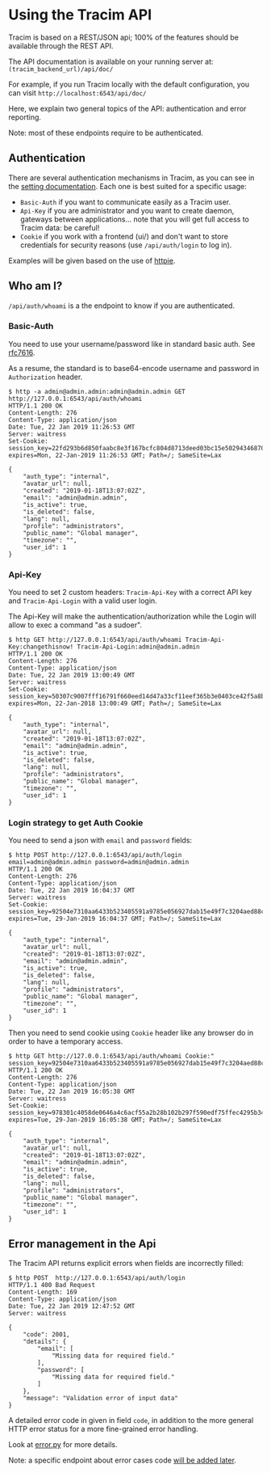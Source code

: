 # Using the Tracim API

Tracim is based on a REST/JSON api; 100% of the features should be available through the REST API.

The API documentation is available on your running server at: `(tracim_backend_url)/api/doc/`

For example, if you run Tracim locally with the default configuration, you can visit `http://localhost:6543/api/doc/`

Here, we explain two general topics of the API: authentication and error reporting.

Note: most of these endpoints require to be authenticated.

## Authentication

There are several authentication mechanisms in Tracim, as you can see in the [setting documentation](setting.md).
Each one is best suited for a specific usage:

- `Basic-Auth` if you want to communicate easily as a Tracim user.
- `Api-Key` if you are administrator and you want to create daemon, gateways between applications... note that you will get full access to Tracim data: be careful!
- `Cookie` if you work with a frontend (ui/) and don't want to store credentials for security reasons (use `/api/auth/login` to log in).

Examples will be given based on the use of [httpie](https://httpie.org/).

## Who am I?

`/api/auth/whoami` is a the endpoint to know if you are authenticated.

### Basic-Auth

You need to use your username/password like in standard basic auth. See [rfc7616](https://tools.ietf.org/html/rfc7617).

As a resume, the standard is to base64-encode username and password in `Authorization` header.

```
$ http -a admin@admin.admin:admin@admin.admin GET http://127.0.0.1:6543/api/auth/whoami
HTTP/1.1 200 OK
Content-Length: 276
Content-Type: application/json
Date: Tue, 22 Jan 2019 11:26:53 GMT
Server: waitress
Set-Cookie:  session_key=22fd293b6d850faabc8e3f167bcfc804d8713deed03bc15e5029434687050fb809ef2076; expires=Mon, 22-Jan-2019 11:26:53 GMT; Path=/; SameSite=Lax

{
    "auth_type": "internal",
    "avatar_url": null,
    "created": "2019-01-18T13:07:02Z",
    "email": "admin@admin.admin",
    "is_active": true,
    "is_deleted": false,
    "lang": null,
    "profile": "administrators",
    "public_name": "Global manager",
    "timezone": "",
    "user_id": 1
}
```

### Api-Key

You need to set 2 custom headers: `Tracim-Api-Key` with a correct API key and `Tracim-Api-Login` with a valid user login.

The Api-Key will make the authentication/authorization while the Login will allow to exec a command "as a sudoer".

```
$ http GET http://127.0.0.1:6543/api/auth/whoami Tracim-Api-Key:changethisnow! Tracim-Api-Login:admin@admin.admin
HTTP/1.1 200 OK
Content-Length: 276
Content-Type: application/json
Date: Tue, 22 Jan 2019 13:00:49 GMT
Server: waitress
Set-Cookie:  session_key=50307c9007fff16791f660eed14d47a33cf11eef365b3e0403ce42f5a8b8f1f12c254b58; expires=Mon, 22-Jan-2018 13:00:49 GMT; Path=/; SameSite=Lax

{
    "auth_type": "internal",
    "avatar_url": null,
    "created": "2019-01-18T13:07:02Z",
    "email": "admin@admin.admin",
    "is_active": true,
    "is_deleted": false,
    "lang": null,
    "profile": "administrators",
    "public_name": "Global manager",
    "timezone": "",
    "user_id": 1
}
```

### Login strategy to get Auth Cookie

You need to send a json with `email` and `password` fields:

```  
$ http POST http://127.0.0.1:6543/api/auth/login email=admin@admin.admin password=admin@admin.admin
HTTP/1.1 200 OK
Content-Length: 276
Content-Type: application/json
Date: Tue, 22 Jan 2019 16:04:37 GMT
Server: waitress
Set-Cookie:  session_key=92504e7310aa6433b523405591a9785e056927dab15e49f7c3204aed88ccc35a70761638; expires=Tue, 29-Jan-2019 16:04:37 GMT; Path=/; SameSite=Lax

{
    "auth_type": "internal",
    "avatar_url": null,
    "created": "2019-01-18T13:07:02Z",
    "email": "admin@admin.admin",
    "is_active": true,
    "is_deleted": false,
    "lang": null,
    "profile": "administrators",
    "public_name": "Global manager",
    "timezone": "",
    "user_id": 1
}
```

Then you need to send cookie using `Cookie` header like any browser do in order to have a temporary access.

```
$ http GET http://127.0.0.1:6543/api/auth/whoami Cookie:" session_key=92504e7310aa6433b523405591a9785e056927dab15e49f7c3204aed88ccc35a70761638"
HTTP/1.1 200 OK
Content-Length: 276
Content-Type: application/json
Date: Tue, 22 Jan 2019 16:05:38 GMT
Server: waitress
Set-Cookie:  session_key=978301c4058de0646a4c6acf55a2b28b102b297f590edf75ffec4295b34435d8bedd3cb7; expires=Tue, 29-Jan-2019 16:05:38 GMT; Path=/; SameSite=Lax

{
    "auth_type": "internal",
    "avatar_url": null,
    "created": "2019-01-18T13:07:02Z",
    "email": "admin@admin.admin",
    "is_active": true,
    "is_deleted": false,
    "lang": null,
    "profile": "administrators",
    "public_name": "Global manager",
    "timezone": "",
    "user_id": 1
}
```

## Error management in the Api

The Tracim API returns explicit errors when fields are incorrectly filled:

```
$ http POST  http://127.0.0.1:6543/api/auth/login
HTTP/1.1 400 Bad Request
Content-Length: 169
Content-Type: application/json
Date: Tue, 22 Jan 2019 12:47:52 GMT
Server: waitress

{
    "code": 2001,
    "details": {
        "email": [
            "Missing data for required field."
        ],
        "password": [
            "Missing data for required field."
        ]
    },
    "message": "Validation error of input data"
}
```

A detailed error code in given in field `code`, in addition to the more general HTTP error status for a more fine-grained error handling.

Look at [error.py](../tracim_backend/error.py) for more details.

Note: a specific endpoint about error cases code [will be added later](https://github.com/tracim/tracim/issues/1006).
